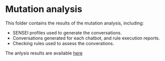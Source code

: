 # Mutation analysis
This folder contains the results of the mutation analysis, including:

- SENSEI profiles used to generate the conversations.
- Conversations generated for each chatbot, and rule execution reports.
- Checking rules used to assess the converations.

The anlysis results are available [here](./mutation_eval_results.xlsx)
